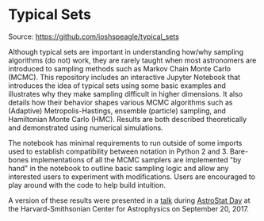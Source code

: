 Typical Sets
============

Source: https://github.com/joshspeagle/typical_sets

Although typical sets are important in understanding how/why sampling
algorithms (do not) work, they are rarely taught when most astronomers are
introduced to sampling methods such as Markov Chain Monte Carlo (MCMC).
This repository includes an interactive Jupyter Notebook that introduces
the idea of typical sets using some basic examples and illustrates why they
make sampling difficult in higher dimensions. It also details how their
behavior shapes various MCMC algorithms such as (Adaptive)
Metropolis-Hastings, ensemble (particle) sampling, and Hamiltonian Monte
Carlo (HMC). Results are both described theoretically and demonstrated using
numerical simulations.

The notebook has minimal requirements to run outside of some imports
used to establish compatibility between notation in Python 2 and 3. Bare-bones
implementations of all the MCMC samplers are implemented "by hand" in the
notebook to outline basic sampling logic and allow any interested users to
experiment with modifications. Users are encouraged to play around with the
code to help build intuition.

A version of these results were presented in a [talk](https://speakerdeck.com/joshspeagle/typical-sets-what-they-are-and-how-to-hopefully-find-them) during [AstroStat Day](http://hea-www.harvard.edu/AstroStat/AstroStatDay/) at the Harvard-Smithsonian Center for Astrophysics on September 20, 2017.